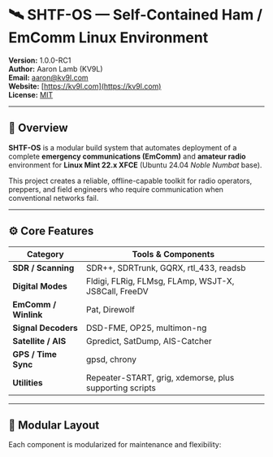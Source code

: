 # 🛰️ SHTF-OS — Self-Contained Ham / EmComm Linux Environment

**Version:** 1.0.0-RC1  
**Author:** Aaron Lamb (KV9L)  
**Email:** [aaron@kv9l.com](mailto:aaron@kv9l.com)  
**Website:** [https://kv9l.com](https://kv9l.com)  
**License:** [MIT](LICENSE)

---

## 📖 Overview

**SHTF-OS** is a modular build system that automates deployment of a complete **emergency communications (EmComm)** and **amateur radio** environment for **Linux Mint 22.x XFCE** (Ubuntu 24.04 *Noble Numbat* base).

This project creates a reliable, offline-capable toolkit for radio operators, preppers, and field engineers who require communication when conventional networks fail.

---

## ⚙️ Core Features

| Category | Tools & Components |
|-----------|-------------------|
| **SDR / Scanning** | SDR++, SDRTrunk, GQRX, rtl_433, readsb |
| **Digital Modes** | Fldigi, FLRig, FLMsg, FLAmp, WSJT-X, JS8Call, FreeDV |
| **EmComm / Winlink** | Pat, Direwolf |
| **Signal Decoders** | DSD-FME, OP25, multimon-ng |
| **Satellite / AIS** | Gpredict, SatDump, AIS-Catcher |
| **GPS / Time Sync** | gpsd, chrony |
| **Utilities** | Repeater-START, grig, xdemorse, plus supporting scripts |

---

## 🧩 Modular Layout

Each component is modularized for maintenance and flexibility:

